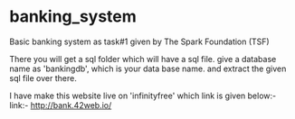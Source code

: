 # banking_system
Basic banking system as task#1 given by The Spark Foundation (TSF)

There you will get a sql folder which will have a sql file.
give a database name as 'bankingdb', which is your data base name.
and extract the given sql file over there.

I have make this website live on 'infinityfree' which link is given below:-
link:- http://bank.42web.io/
